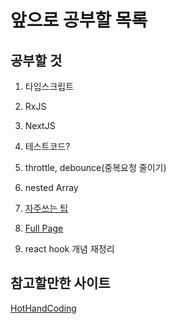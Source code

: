 # 앞으로 공부할 목록



## 공부할 것

1. 타입스크립트
2. RxJS
3. NextJS
4. 테스트코드?
5. throttle, debounce(중복요청 줄이기)
6. nested Array

7. [자주쓰는 팁](https://darrengwon.tistory.com/1016?category=858365)
8. [Full Page](https://darrengwon.tistory.com/708?category=858365)
9. react hook 개념 재정리



## 참고할만한 사이트

[HotHandCoding](https://darrengwon.tistory.com/category/%F0%9F%93%91%20Project/%F0%9F%91%A8%E2%80%8D%F0%9F%92%BB%20Project%20List)

